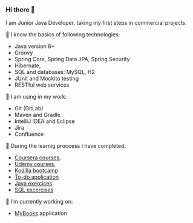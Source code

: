 ### Hi there 👋

I am Junior Java Developer, taking my first steps in commercial projects.

🌱 I know the basics of following technologies:
- Java version 8+
- Groovy
- Spring Core, Spring Data JPA, Spring Security
- Hibernate, 
- SQL and databases: MySQL, H2
- JUnit and Mockito testing
- RESTful web services

🌱 I am using in my work:
- Git (GitLab)
- Maven and Gradle
- IntelliJ IDEA and Eclipse
- Jira
- Confluence

🌱 During the learnig proccess I have completed:
- [Coursera courses](https://github.com/agatarauzer/Coursera),
- [Udemy courses](https://github.com/agatarauzer/Udemy),
- [Kodilla bootcamp](https://github.com/agatarauzer/KodillaCourse)
- [To-do application](https://github.com/agatarauzer/KodillaApplication)
- [Java exercices](https://github.com/agatarauzer/Java-exercises)
- [SQL excercises](https://github.com/agatarauzer/SQLexercises)

🔭 I’m currently working on:
 - [MyBooks](https://github.com/agatarauzer/My-Books-Api) application 




<!--
**agatarauzer/agatarauzer** is a ✨ _special_ ✨ repository because its `README.md` (this file) appears on your GitHub profile.

Here are some ideas to get you started:

- ...
- 
- 
- 🤔 I’m looking for help with ...
- 💬 Ask me about ...
- 📫 How to reach me: ...
- 😄 Pronouns: ...
- ⚡ Fun fact: ...
-->
